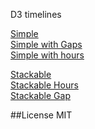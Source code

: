 D3 timelines 

<a href="https://denisemauldin.github.io/timeline/index.html">Simple</a><br />
<a href="https://denisemauldin.github.io/timeline/gap.html">Simple with Gaps</a><br />
<a href="https://denisemauldin.github.io/timeline/hours.html">Simple with hours</a><br />

<a href="https://denisemauldin.github.io/timeline/stackable.html">Stackable</a><br />
<a href="https://denisemauldin.github.io/timeline/stackable_hours.html">Stackable Hours</a><br />
<a href="https://denisemauldin.github.io/timeline/stackable_gap.html">Stackable Gap</a><br />

##License
MIT

